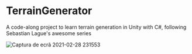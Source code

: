 # TerrainGenerator
A code-along project to learn terrain generation in Unity with C#, following Sebastian Lague's awesome series

![Captura de ecrã 2021-02-28 231553](https://user-images.githubusercontent.com/3486670/109437146-49745b00-7a1b-11eb-83f5-24ad551f586f.png)


